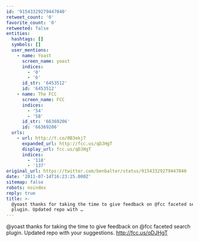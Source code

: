 ```yaml
---
id: '91543329279447040'
retweet_count: '0'
favorite_count: '0'
retweeted: false
entities:
  hashtags: []
  symbols: []
  user_mentions:
    - name: Yoast
      screen_name: yoast
      indices:
        - '0'
        - '6'
      id_str: '6453512'
      id: '6453512'
    - name: The FCC
      screen_name: FCC
      indices:
        - '54'
        - '58'
      id_str: '66369206'
      id: '66369206'
  urls:
    - url: http://t.co/0B3ekj7
      expanded_url: http://fcc.us/qDJHgT
      display_url: fcc.us/qDJHgT
      indices:
        - '118'
        - '137'
original_url: https://twitter.com/benbalter/status/91543329279447040
date: '2011-07-14T16:23:25.000Z'
sitemap: false
robots: noindex
reply: true
title: >-
  @yoast thanks for taking the time to give feedback on @fcc faceted search
  plugin. Updated repo with …
---
```


@yoast thanks for taking the time to give feedback on @fcc faceted search plugin. Updated repo with your suggestions. http://fcc.us/qDJHgT